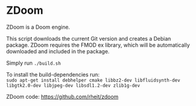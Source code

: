 ZDoom
======

ZDoom is a Doom engine.

This script downloads the current Git version and creates a Debian package.
ZDoom requires the FMOD ex library, which will be automatically downloaded
and included in the package.

Simply run `./build.sh`

To install the build-dependencies run:<br>
`sudo apt-get install debhelper cmake libbz2-dev libfluidsynth-dev libgtk2.0-dev libjpeg-dev libsdl1.2-dev zlib1g-dev`

ZDoom code: https://github.com/rheit/zdoom
